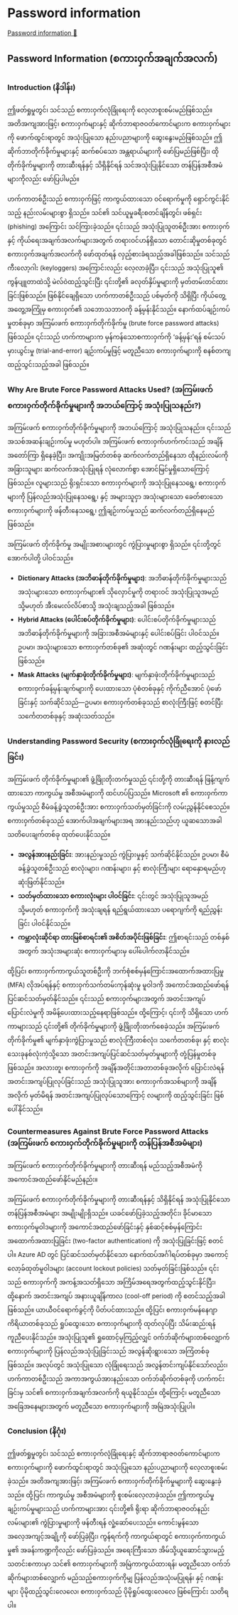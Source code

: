 # Password information

[Password information 🔗](https://www.coursera.org/learn/cybersecurity-identity-and-access-solutions-with-azure-ad/supplement/f3tBU/password-information)

## Password Information (စကားဝှက်အချက်အလက်)

### Introduction (နိဒါန်း)

ဤဖတ်ရှုမှုတွင်၊ သင်သည် စကားဝှက်လုံခြုံရေးကို လေ့လာစူးစမ်းမည်ဖြစ်သည်။ အတိအကျအားဖြင့်၊ စကားဝှက်များနှင့် ဆိုက်ဘာရာဇဝတ်ကောင်များက စကားဝှက်များကို ဖောက်ထွင်းရာတွင် အသုံးပြုသော နည်းပညာများကို ဆွေးနွေးမည်ဖြစ်သည်။ ဤဆိုက်ဘာတိုက်ခိုက်မှုများနှင့် ဆက်စပ်သော အန္တရာယ်များကို ဖော်ပြမည်ဖြစ်ပြီး၊ ထိုတိုက်ခိုက်မှုများကို တားဆီးရန်နှင့် သိရှိနိုင်ရန် သင်အသုံးပြုနိုင်သော တန်ပြန်အစီအမံများကိုလည်း ဖော်ပြပါမည်။

ဟက်ကာတစ်ဦးသည် စကားဝှက်ဖြင့် ကာကွယ်ထားသော ဝင်ရောက်မှုကို ရှောင်ကွင်းနိုင်သည့် နည်းလမ်းများစွာ ရှိသည်။ သင်၏ သင်ယူမှုခရီးစတင်ချိန်တွင်၊ ဖစ်ရှင်း (phishing) အကြောင်း သင်ကြားခဲ့သည်။ ၎င်းသည် အသုံးပြုသူတစ်ဦးအား စကားဝှက်နှင့် ကိုယ်ရေးအချက်အလက်များအတွက် တရားဝင်ဟန်ရှိသော တောင်းဆိုမှုတစ်ခုတွင် စကားဝှက်အချက်အလက်ကို ဖော်ထုတ်ရန် လှည့်စားခံရသည့်အခါဖြစ်သည်။ သင်သည် ကီးလော့ဂါး (keyloggers) အကြောင်းလည်း လေ့လာခဲ့ပြီး၊ ၎င်းသည် အသုံးပြုသူ၏ ကွန်ပျူတာထဲသို့ မဲလ်ဝဲထည့်သွင်းပြီး ၎င်းတို့၏ ခလုတ်နှိပ်မှုများကို မှတ်တမ်းတင်ထားခြင်းဖြစ်သည်။ ဖြစ်နိုင်ချေရှိသော ဟက်ကာတစ်ဦးသည် ပစ်မှတ်ကို သိရှိပြီး ကိုယ်တွေ့အတွေ့အကြုံမှ စကားဝှက်၏ သဘောသဘာဝကို ခန့်မှန်းနိုင်သည်။ နောက်ထပ်ချဉ်းကပ်မှုတစ်ခုမှာ အကြမ်းဖက် စကားဝှက်တိုက်ခိုက်မှု (brute force password attacks) ဖြစ်သည်။ ၎င်းသည် ဟက်ကာများက မှန်ကန်သောစကားဝှက်ကို ‘ခန့်မှန်း’ရန် စမ်းသပ်မှားယွင်းမှု (trial-and-error) ချဉ်းကပ်မှုဖြင့် မတူညီသော စကားဝှက်များကို စနစ်တကျ ထည့်သွင်းသည့်အခါ ဖြစ်သည်။

### Why Are Brute Force Password Attacks Used? (အကြမ်းဖက် စကားဝှက်တိုက်ခိုက်မှုများကို အဘယ်ကြောင့် အသုံးပြုသနည်း?)

အကြမ်းဖက် စကားဝှက်တိုက်ခိုက်မှုများကို အဘယ်ကြောင့် အသုံးပြုသနည်း။ ၎င်းသည် အသစ်အဆန်းချဉ်းကပ်မှု မဟုတ်ပါ။ အကြမ်းဖက် စကားဝှက်ဟက်ကင်းသည် အချိန်အတော်ကြာ ရှိနေခဲ့ပြီး၊ အကျိုးအမြတ်တစ်ခု ဆက်လက်တည်ရှိနေသာ ထိုနည်းလမ်းကို အခြားသူများ ဆက်လက်အသုံးပြုရန် လုံလောက်စွာ အောင်မြင်မှုရှိသောကြောင့် ဖြစ်သည်။ လူများသည် ရိုးရှင်းသော စကားဝှက်များကို အသုံးပြုနေသရွေ့၊ စကားဝှက်များကို ပြန်လည်အသုံးပြုနေသရွေ့၊ နှင့် အများသူငှာ အသုံးများသော ခေတ်စားသော စကားဝှက်များကို ဖန်တီးနေသရွေ့၊ ဤချဉ်းကပ်မှုသည် ဆက်လက်တည်ရှိနေမည်ဖြစ်သည်။

အကြမ်းဖက် တိုက်ခိုက်မှု အမျိုးအစားများတွင် ကွဲပြားမှုများစွာ ရှိသည်။ ၎င်းတို့တွင် အောက်ပါတို့ ပါဝင်သည်။

- **Dictionary Attacks (အဘိဓာန်တိုက်ခိုက်မှုများ)**: အဘိဓာန်တိုက်ခိုက်မှုများသည် အသုံးများသော စကားဝှက်များ၏ သိုလှောင်မှုကို တရားဝင် အသုံးပြုသူအမည် သို့မဟုတ် အီးမေးလ်လိပ်စာသို့ အသုံးချသည့်အခါ ဖြစ်သည်။
- **Hybrid Attacks (ပေါင်းစပ်တိုက်ခိုက်မှုများ)**: ပေါင်းစပ်တိုက်ခိုက်မှုများသည် အဘိဓာန်တိုက်ခိုက်မှုများကို အခြားအစီအမံများနှင့် ပေါင်းစပ်ခြင်း ပါဝင်သည်။ ဥပမာ၊ အသုံးများသော စကားဝှက်တစ်ခု၏ အဆုံးတွင် ဂဏန်းများ ထည့်သွင်းခြင်းဖြစ်သည်။
- **Mask Attacks (မျက်နှာဖုံးတိုက်ခိုက်မှုများ)**: မျက်နှာဖုံးတိုက်ခိုက်မှုများသည် စကားဝှက်ခန့်မှန်းချက်များကို ပေးထားသော ပုံစံတစ်ခုနှင့် ကိုက်ညီအောင် ပုံဖော်ခြင်းနှင့် သက်ဆိုင်သည်—ဥပမာ၊ စကားဝှက်တစ်ခုသည် စာလုံးကြီးဖြင့် စတင်ပြီး သင်္ကေတတစ်ခုနှင့် အဆုံးသတ်သည်။

### Understanding Password Security (စကားဝှက်လုံခြုံရေးကို နားလည်ခြင်း)

အကြမ်းဖက် တိုက်ခိုက်မှုများ၏ ဖွံ့ဖြိုးတိုးတက်မှုသည် ၎င်းတို့ကို တားဆီးရန် ဖြန့်ကျက်ထားသော ကာကွယ်မှု အစီအမံများကို ထင်ဟပ်ပြသည်။ Microsoft ၏ စကားဝှက်ကာကွယ်မှုသည် စီမံခန့်ခွဲသူတစ်ဦးအား စကားဝှက်သတ်မှတ်ခြင်းကို လမ်းညွှန်နိုင်စေသည်။ စကားဝှက်တစ်ခုသည် အောက်ပါအချက်များအရ အားနည်းသည်ဟု ယူဆသောအခါ သတိပေးချက်တစ်ခု ထုတ်ပေးနိုင်သည်။

- **အလွန်အားနည်းခြင်း**: အားနည်းမှုသည် ကွဲပြားမှုနှင့် သက်ဆိုင်နိုင်သည်။ ဥပမာ၊ စီမံခန့်ခွဲသူတစ်ဦးသည် စာလုံးများ၊ ဂဏန်းများ၊ နှင့် စာလုံးကြီးများ ရောနှောရမည်ဟု ဆုံးဖြတ်နိုင်သည်။
- **သတ်မှတ်ထားသော စကားလုံးများ ပါဝင်ခြင်း**: ၎င်းတွင် အသုံးပြုသူအမည် သို့မဟုတ် စကားဝှက်ကို အသုံးချရန် ရည်ရွယ်ထားသော ပရောဂျက်ကို ရည်ညွှန်းခြင်း ပါဝင်နိုင်သည်။
- **ကမ္ဘာလုံးဆိုင်ရာ တားမြစ်စာရင်း၏ အစိတ်အပိုင်းဖြစ်ခြင်း**: ဤစာရင်းသည် တစ်နှစ်အတွက် အသုံးအများဆုံး စကားဝှက်များမှ ပေါ်ပေါက်လာနိုင်သည်။

ထို့ပြင်၊ စကားဝှက်ကာကွယ်သူတစ်ဦးကို ဘက်စုံစစ်မှန်ကြောင်းအထောက်အထားပြမှု (MFA) လိုအပ်ရန်နှင့် စကားဝှက်သက်တမ်းကုန်ဆုံးမှု မူဝါဒကို အကောင်အထည်ဖော်ရန် ပြင်ဆင်သတ်မှတ်နိုင်သည်။ ၎င်းသည် စကားဝှက်များအတွက် အတင်းအကျပ် ပြောင်းလဲမှုကို အမိန့်ပေးထားသည့်နေရာဖြစ်သည်။ ထို့ကြောင့်၊ ၎င်းကို သိရှိသော ဟက်ကာများသည် ၎င်းတို့၏ တိုက်ခိုက်မှုများကို ဖွံ့ဖြိုးတိုးတက်စေခဲ့သည်။ အကြမ်းဖက် တိုက်ခိုက်မှု၏ မျက်နှာဖုံးကွဲပြားမှုသည် စာလုံးကြီးတစ်လုံး၊ သင်္ကေတတစ်ခု၊ နှင့် စာလုံးသေးခုနစ်လုံးကဲ့သို့သော အတင်းအကျပ်ပြင်ဆင်သတ်မှတ်မှုများကို တုံ့ပြန်မှုတစ်ခုဖြစ်သည်။ အလားတူ၊ စကားဝှက်ကို အချိန်အတိုင်းအတာတစ်ခုအလိုက် ပြောင်းလဲရန် အတင်းအကျပ်ပြုလုပ်ခြင်းသည် အသုံးပြုသူအား စကားဝှက်အသစ်များကို အချိန်အလိုက် မှတ်မိရန် အတင်းအကျပ်ပြုလုပ်သောကြောင့် လများကို ထည့်သွင်းခြင်း ဖြစ်ပေါ်နိုင်သည်။

### Countermeasures Against Brute Force Password Attacks (အကြမ်းဖက် စကားဝှက်တိုက်ခိုက်မှုများကို တန်ပြန်အစီအမံများ)

အကြမ်းဖက် စကားဝှက်တိုက်ခိုက်မှုများကို တားဆီးရန် မည်သည့်အစီအမံကို အကောင်အထည်ဖော်နိုင်မည်နည်း။

အကြမ်းဖက် စကားဝှက်တိုက်ခိုက်မှုများကို တားဆီးရန်နှင့် သိရှိနိုင်ရန် အသုံးပြုနိုင်သော တန်ပြန်အစီအမံများ အမျိုးမျိုးရှိသည်။ ယခင်ဖော်ပြခဲ့သည့်အတိုင်း၊ ခိုင်မာသော စကားဝှက်မူဝါဒများကို အကောင်အထည်ဖော်ခြင်းနှင့် နှစ်ဆင့်စစ်မှန်ကြောင်းအထောက်အထားပြခြင်း (two-factor authentication) ကို အသုံးပြုခြင်းဖြင့် စတင်ပါ။ Azure AD တွင် ပြင်ဆင်သတ်မှတ်နိုင်သော နောက်ထပ်အင်္ဂါရပ်တစ်ခုမှာ အကောင့်လော့ခ်ထုတ်မူဝါဒများ (account lockout policies) သတ်မှတ်ခြင်းဖြစ်သည်။ ၎င်းသည် စကားဝှက်ကို အကန့်အသတ်ရှိသော အကြိမ်အရေအတွက်ထည့်သွင်းနိုင်ပြီး၊ ထို့နောက် အတင်းအကျပ် အနားယူချိန်ကာလ (cool-off period) ကို စတင်သည့်အခါဖြစ်သည်။ ယာယီဝင်ရောက်ခွင့်ကို ပိတ်ပင်ထားသည်။ ထို့ပြင်၊ စကားဝှက်မန်နေဂျာ ကိရိယာတစ်ခုသည် ရှုပ်ထွေးသော စကားဝှက်များကို ထုတ်လုပ်ပြီး သိမ်းဆည်းရန် ကူညီပေးနိုင်သည်။ အသုံးပြုသူ၏ ရှုထောင့်မှကြည့်လျှင် ဝက်ဘ်ဆိုက်များတစ်လျှောက် စကားဝှက်များကို ပြန်လည်အသုံးပြုခြင်းသည် အလွန်ဆိုးရွားသော အကြံတစ်ခုဖြစ်သည်။ အလုပ်တွင် အသုံးပြုသော လုံခြုံရေးသည် အလွန်တင်းကျပ်နိုင်သော်လည်း၊ ဟက်ကာတစ်ဦးသည် အကာအကွယ်အားနည်းသော ဝက်ဘ်ဆိုက်တစ်ခုကို ဟက်ကင်းခြင်းမှ သင်၏ စကားဝှက်အချက်အလက်ကို ရယူနိုင်သည်။ ထို့ကြောင့်၊ မတူညီသော အခြေအနေများအတွက် မတူညီသော စကားဝှက်များကို အမြဲအသုံးပြုပါ။

### Conclusion (နိဂုံး)

ဤဖတ်ရှုမှုတွင်၊ သင်သည် စကားဝှက်လုံခြုံရေးနှင့် ဆိုက်ဘာရာဇဝတ်ကောင်များက စကားဝှက်များကို ဖောက်ထွင်းရာတွင် အသုံးပြုသော နည်းပညာများကို လေ့လာစူးစမ်းခဲ့သည်။ အတိအကျအားဖြင့်၊ အကြမ်းဖက် စကားဝှက်တိုက်ခိုက်မှုများကို ဆွေးနွေးခဲ့သည်။ ထို့ပြင်၊ ကာကွယ်မှု အစီအမံများကို စူးစမ်းလေ့လာခဲ့သည်။ ဤကာကွယ်မှု ချဉ်းကပ်မှုများသည် ဟက်ကာများအား ၎င်းတို့၏ ရိုးရာ ဆိုက်ဘာရာဇဝတ်နည်းလမ်းများ၏ ကွဲပြားမှုများကို ဖန်တီးရန် လှုံ့ဆော်ပေးသည်။ ကောင်းမွန်သော အလေ့အကျင့်အချို့ကို ဖော်ပြခဲ့ပြီး၊ ကွန်ရက်ကို ကာကွယ်ရာတွင် စကားဝှက်ကာကွယ်မှု၏ အခန်းကဏ္ဍကိုလည်း ဖော်ပြခဲ့သည်။ အရေးကြီးသော အိမ်သို့ယူဆောင်သွားမည့် သတင်းစကားမှာ သင်၏ စကားဝှက်များကို အမြဲကာကွယ်ထားရန်၊ မတူညီသော ဝက်ဘ်ဆိုက်များတစ်လျှောက် မည်သည့်စကားဝှက်ကိုမျှ ပြန်လည်အသုံးမပြုရန်၊ နှင့် ဂဏန်းများ ပိုမိုထည့်သွင်းလေလေ၊ စကားဝှက်သည် ပိုမိုရှုပ်ထွေးလေလေ ဖြစ်ကြောင်း သတိရပါ။
